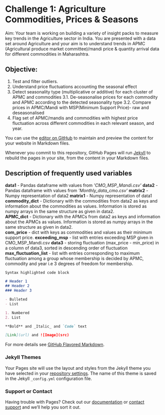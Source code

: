 # Challenge 1: Agriculture Commodities, Prices & Seasons

Aim: Your team is working on building a variety of insight packs to measure key trends in the Agriculture sector in India. You are presented with a data set around Agriculture and your aim is to understand trends in APMC (Agricultural produce market committee)/mandi price & quantity arrival data for different commodities in Maharashtra.

## Objective:
1. Test and filter outliers.
2. Understand price fluctuations accounting the seasonal effect
3. Detect seasonality type (multiplicative or additive) for each cluster of APMC and commodities
  3.1. De-seasonalise prices for each commodity and APMC according to the detected seasonality type
  3.2. Compare prices in APMC/Mandi with MSP(Minimum Support Price)- raw and deseasonalised
4. Flag set of APMC/mandis and commodities with highest price fluctuation across different commodities in each relevant season, and year.

You can use the [editor on GitHub](https://github.com/kushagragpt99/SocialCops/edit/master/README.md) to maintain and preview the content for your website in Markdown files.

Whenever you commit to this repository, GitHub Pages will run [Jekyll](https://jekyllrb.com/) to rebuild the pages in your site, from the content in your Markdown files.

## Description of frequently used variables

**data1** - Pandas dataframe with values from _'CMO_MSP_Mandi.csv'_
**data2** - Pandas dataframe with values from _'Monthly_data_cmo.csv'_
**matrix2** - Numpy representation of data2
**matrix1** - Numpy representation of data1
**commodity_dict** - Dictionary with the commodities from data2 as keys and information about the commodities as values. Information is stored as numpy arrays in the same structure as given in data2.                   
**APMC_dict** - Dictionary with the APMCs from data2 as keys and information about the APMCs as values. Information is stored as numpy arrays in the same structure as given in data2.   
**com_price** - dict with keys as commodities and values as their minimum support price.
**exceeding_msp** - list with entries exceeding MSP given in CMO_MSP_Mandi.csv
**data3** - storing fluctuation (max_price - min_price) in a column of data3, sorted in descending order of fluctuation
**max_fluctuation_list** - list with entries corresponding to maximum fluctuation among a group whose membership is decided by APMC, commodity and year i.e 3 degrees of freedom for membership.

```markdown
Syntax highlighted code block

# Header 1
## Header 2
### Header 3

- Bulleted
- List

1. Numbered
2. List

**Bold** and _Italic_ and `Code` text

[Link](url) and ![Image](src)
```

For more details see [GitHub Flavored Markdown](https://guides.github.com/features/mastering-markdown/).

### Jekyll Themes

Your Pages site will use the layout and styles from the Jekyll theme you have selected in your [repository settings](https://github.com/kushagragpt99/SocialCops/settings). The name of this theme is saved in the Jekyll `_config.yml` configuration file.

### Support or Contact

Having trouble with Pages? Check out our [documentation](https://help.github.com/categories/github-pages-basics/) or [contact support](https://github.com/contact) and we’ll help you sort it out.
